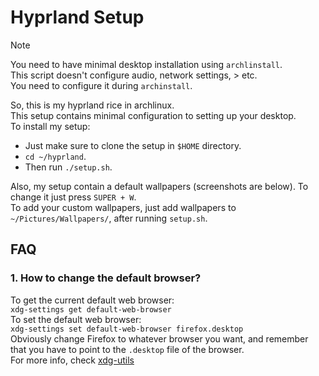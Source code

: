 # Hyprland Setup

> [!NOTE]
> You need to have minimal desktop installation using `archlinstall`.\
> This script doesn't configure audio, network settings, > etc.\
> You need to configure it during `archinstall`.

So, this is my hyprland rice in archlinux.\
This setup contains minimal configuration to setting up your desktop.\
To install my setup:

- Just make sure to clone the setup in `$HOME` directory.  
- `cd ~/hyprland`.
- Then run `./setup.sh`.

Also, my setup contain a default wallpapers (screenshots are below).
To change it just press `SUPER + W`.\
To add your custom wallpapers, just add wallpapers to `~/Pictures/Wallpapers/`, after running `setup.sh`.

## FAQ

### 1. How to change the default browser?

To get the current default web browser:\
`xdg-settings get default-web-browser`\
To set the default web browser:\
`xdg-settings set default-web-browser firefox.desktop`\
Obviously change Firefox to whatever browser you want, and remember that you have to point to the `.desktop` file of the browser.\
For more info, check [xdg-utils](https://man.archlinux.org/man/gsettings.1)
